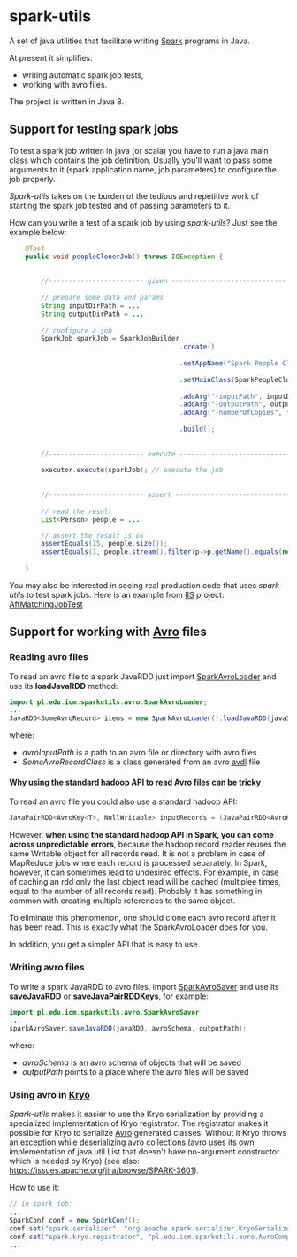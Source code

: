 # spark-utils
A set of java utilities that facilitate writing [Spark](http://spark.apache.org/) programs in Java.

At present it simplifies:
* writing automatic spark job tests,
* working with avro files.

The project is written in Java 8.


## Support for testing spark jobs
To test a spark job written in java (or scala) you have to run a java main class which contains the job definition. Usually you'll want to pass some arguments to it (spark application name, job parameters) to configure the job properly.

*Spark-utils* takes on the burden of the tedious and repetitive work of starting the spark job tested and of passing parameters to it.

How can you write a test of a spark job by using *spark-utils*? Just see the example below:

```java
    @Test
    public void peopleClonerJob() throws IOException {
        
        
        //------------------------ given -----------------------------
        
        // prepare some data and params
        String inputDirPath = ...
        String outputDirPath = ...
        
        // configure a job
        SparkJob sparkJob = SparkJobBuilder
                                           .create()
                                           
                                           .setAppName("Spark People Cloner")
        
                                           .setMainClass(SparkPeopleCloner.class) // main class with the job definition
                                           
                                           .addArg("-inputPath", inputDirPath)
                                           .addArg("-outputPath", outputDirPath)
                                           .addArg("-numberOfCopies", "3")
                                           
                                           .build();
        
        
        //------------------------ execute -----------------------------
        
        executor.execute(sparkJob); // execute the job
        
        
        //------------------------ assert -----------------------------
        
        // read the result
        List<Person> people = ... 

        // assert the result is ok
        assertEquals(15, people.size());
        assertEquals(3, people.stream().filter(p->p.getName().equals(new Utf8("Stieg Larsson"))).count());
        
    }


```
You may also be interested in seeing real production code that uses *spark-utils* to test spark jobs. Here is an example from [IIS](https://github.com/openaire/iis) project: [AffMatchingJobTest](https://github.com/openaire/iis/blob/cdh5/iis-wf/iis-wf-affmatching/src/test/java/eu/dnetlib/iis/wf/affmatching/AffMatchingJobTest.java)

## Support for working with [Avro](https://avro.apache.org) files
### Reading avro files

To read an avro file to a spark JavaRDD just import [SparkAvroLoader](https://github.com/CeON/spark-utils/blob/master/src/main/java/pl/edu/icm/sparkutils/avro/SparkAvroLoader.java) and use its **loadJavaRDD** method:
```java
import pl.edu.icm.sparkutils.avro.SparkAvroLoader;
...
JavaRDD<SomeAvroRecord> items = new SparkAvroLoader().loadJavaRDD(javaSparkContext, avroInputPath, someAvroRecordClass);
```
where:
* *avroInputPath* is a path to an avro file or directory with avro files
* *SomeAvroRecordClass* is a class generated from an avro [avdl](https://avro.apache.org/docs/1.7.5/idl.html) file

#### Why using the standard hadoop API to read Avro files can be tricky
To read an avro file you could also use a standard hadoop API:

```java
JavaPairRDD<AvroKey<T>, NullWritable> inputRecords = (JavaPairRDD<AvroKey<T>, NullWritable>) sc.newAPIHadoopFile(avroDatastorePath, AvroKeyInputFormat.class, avroRecordClass, NullWritable.class, job.getConfiguration());
```

However, **when using the standard hadoop API in Spark, you can come across unpredictable errors**, because the hadoop record reader reuses the same Writable object for all records read. It is not a problem in case of MapReduce jobs where each record is processed separately. In Spark, however, it can sometimes lead to undesired effects. For example, in case of caching an rdd only the last object read will be cached (multiplee times, equal to the number of all records read). Probably it has something in common with creating multiple references to the same object.

To eliminate this phenomenon, one should clone each avro record after it has been read. This is exactly what the SparkAvroLoader does for you.

In addition, you get a simpler API that is easy to use.



### Writing avro files
To write a spark JavaRDD to avro files, import [SparkAvroSaver](https://github.com/CeON/spark-utils/blob/master/src/main/java/pl/edu/icm/sparkutils/avro/SparkAvroSaver.java) and use its **saveJavaRDD** or **saveJavaPairRDDKeys**, for example:

```java
import pl.edu.icm.sparkutils.avro.SparkAvroSaver
...
sparkAvroSaver.saveJavaRDD(javaRDD, avroSchema, outputPath);
```
where:
* *avroSchema* is an avro schema of objects that will be saved
* *outputPath* points to a place where the avro files will be saved


### Using avro in [Kryo](https://github.com/EsotericSoftware/kryo)

*Spark-utils* makes it easier to use the Kryo serialization by providing a specialized implementation of Kryo registrator. The registrator makes it possible for Kryo to serialize [Avro](https://avro.apache.org) generated classes. Without it Kryo throws an exception while deserializing avro collections (avro uses its own implementation of java.util.List that doesn't have no-argument constructor which is needed by Kryo) (see also: https://issues.apache.org/jira/browse/SPARK-3601).

How to use it:
```java
// in spark job:
...
SparkConf conf = new SparkConf();
conf.set("spark.serializer", "org.apache.spark.serializer.KryoSerializer");
conf.set("spark.kryo.registrator", "pl.edu.icm.sparkutils.avro.AvroCompatibleKryoRegistrator");
...
```


